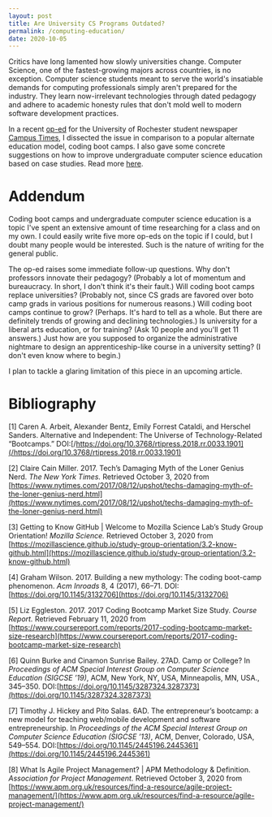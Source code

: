 ```yaml
---
layout: post
title: Are University CS Programs Outdated?
permalink: /computing-education/
date: 2020-10-05
---
```


Critics have long lamented how slowly universities change. Computer Science, one of the fastest-growing majors across countries, is no exception. Computer science students meant to serve the world's insatiable demands for computing professionals simply aren't prepared for the industry. They learn now-irrelevant technologies through dated pedagogy and adhere to academic honesty rules that don't mold well to modern software development practices. 

In a recent [op-ed](http://www.campustimes.org/2020/10/05/computer-science-education-needs-a-reboot/) for the University of Rochester student newspaper [Campus Times](http://www.campustimes.org/), I dissected the issue in comparison to a popular alternate education model, coding boot camps. I also gave some concrete suggestions on how to improve undergraduate computer science education based on case studies. Read more [here](http://www.campustimes.org/2020/10/05/computer-science-education-needs-a-reboot/). 

# Addendum

Coding boot camps and undergraduate computer science education is a topic I've spent an extensive amount of time researching for a class and on my own. I could easily write five more op-eds on the topic if I could, but I doubt many people would be interested. Such is the nature of writing for the general public. 

The op-ed raises some immediate follow-up questions. Why don't professors innovate their pedagogy? (Probably a lot of momentum and bureaucracy. In short, I don't think it's their fault.) Will coding boot camps replace universities? (Probably not, since CS grads are favored over boto camp grads in various positions for numerous reasons.) Will coding boot camps continue to grow? (Perhaps. It's hard to tell as a whole. But there are definitely trends of growing and declining technologies.) Is university for a liberal arts education, or for training? (Ask 10 people and you'll get 11 answers.) Just how are you supposed to organize the administrative nightmare to design an apprenticeship-like course in a university setting? (I don't even know where to begin.) 

I plan to tackle a glaring limitation of this piece in an upcoming article. 

# Bibliography

[1] Caren A. Arbeit, Alexander Bentz, Emily Forrest Cataldi, and Herschel Sanders. Alternative and Independent: The Universe of Technology-Related “Bootcamps.” DOI:[/https://doi.org/10.3768/rtipress.2018.rr.0033.1901](/https://doi.org/10.3768/rtipress.2018.rr.0033.1901)

[2] Claire Cain Miller. 2017. Tech’s Damaging Myth of the Loner Genius Nerd. *The New York Times.* Retrieved October 3, 2020 from [https://www.nytimes.com/2017/08/12/upshot/techs-damaging-myth-of-the-loner-genius-nerd.html](https://www.nytimes.com/2017/08/12/upshot/techs-damaging-myth-of-the-loner-genius-nerd.html)

[3] Getting to Know GitHub \| Welcome to Mozilla Science Lab’s Study Group Orientation! *Mozilla Science.* Retrieved October 3, 2020 from [https://mozillascience.github.io/study-group-orientation/3.2-know-github.html](https://mozillascience.github.io/study-group-orientation/3.2-know-github.html)

[4] Graham Wilson. 2017. Building a new mythology: The coding boot-camp phenomenon. *Acm Inroads* 8, 4 (2017), 66–71. DOI:[https://doi.org/10.1145/3132706](https://doi.org/10.1145/3132706)

[5] Liz Eggleston. 2017. 2017 Coding Bootcamp Market Size Study. *Course Report.* Retrieved February 11, 2020 from [https://www.coursereport.com/reports/2017-coding-bootcamp-market-size-research](https://www.coursereport.com/reports/2017-coding-bootcamp-market-size-research)

[6] Quinn Burke and Cinamon Sunrise Bailey. 27AD. Camp or College? In *Proceedings of ACM Special Interest Group on Computer Science Education (SIGCSE ’19)*, ACM, New York, NY, USA, Minneapolis, MN, USA., 345–350. DOI:[https://doi.org/10.1145/3287324.3287373](https://doi.org/10.1145/3287324.3287373)

[7] Timothy J. Hickey and Pito Salas. 6AD. The entrepreneur’s bootcamp: a new model for teaching web/mobile development and software entrepreneurship. In *Proceedings of the ACM Special Interest Group on Computer Science Education (SIGCSE ’13)*, ACM, Denver, Colorado, USA, 549–554. DOI:[https://doi.org/10.1145/2445196.2445361](https://doi.org/10.1145/2445196.2445361)

[8] What Is Agile Project Management? \| APM Methodology & Definition. *Association for Project Management.* Retrieved October 3, 2020 from [https://www.apm.org.uk/resources/find-a-resource/agile-project-management/](https://www.apm.org.uk/resources/find-a-resource/agile-project-management/)
